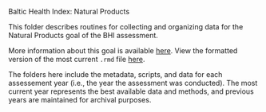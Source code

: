 Baltic Health Index: Natural Products

This folder describes routines for collecting and organizing data for the Natural Products goal of the BHI assessment.

More information about this goal is available [here](https://github.com/OHI-Science/bhi-prep/tree/master/ref/goal_summaries/NP.Rmd). 
View the formatted version of the most current `.rmd` file [here](https://github.com/OHI-Science/bhi-prep/tree/master/data/NP/v2019/np_data.rmd).

The folders here include the metadata, scripts, and data for each assessement year (i.e., the year the assessment was conducted). The most current year represents the best available data and methods, and previous years are maintained for archival purposes.

